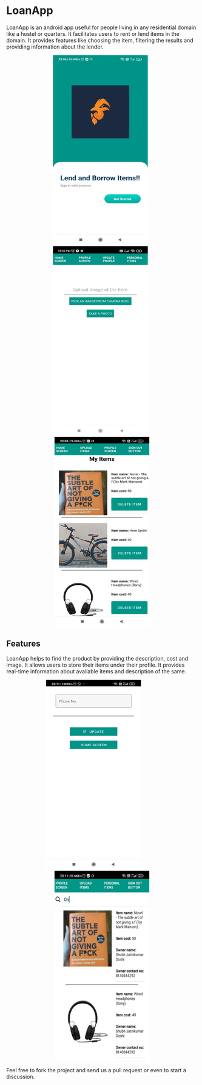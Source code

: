 # LoanApp

LoanApp is an android app useful for people living in any residential domain like a hostel or quarters. It facilitates users to rent or lend items in the domain. It provides features like choosing the item, filtering the results and providing information about the lender.

<p align="center">
	<img src="https://github.com/ShubhDoshi/LoanApp/blob/67c53204d70138df066815b5c1b6e86a68e6e0fb/Sample%20Screens/SplashScreen.jpeg" alt="drawing" width="250" height="500"/> &nbsp;
	<img src="https://github.com/ShubhDoshi/LoanApp/blob/67c53204d70138df066815b5c1b6e86a68e6e0fb/Sample%20Screens/UploadScreen.jpeg" alt="drawing" width="250" height="500"/>
	&nbsp;
	<img src="https://github.com/ShubhDoshi/LoanApp/blob/67c53204d70138df066815b5c1b6e86a68e6e0fb/Sample%20Screens/MyItems.jpeg" alt="drawing" width="250" height="500"/>
</p>

## Features

LoanApp helps to find the product by providing the description, cost and image. 
It allows users to store their items under their profile.
It provides real-time information about available items and description of the same.

<p align="center">
	<img src="https://github.com/ShubhDoshi/LoanApp/blob/67c53204d70138df066815b5c1b6e86a68e6e0fb/Sample%20Screens/UpdateScreen.jpeg" alt="drawing" width="250" height="500"/> &nbsp;&nbsp;&nbsp;&nbsp;&nbsp;&nbsp;&nbsp;&nbsp;&nbsp;&nbsp;
	<img src="https://github.com/ShubhDoshi/LoanApp/blob/67c53204d70138df066815b5c1b6e86a68e6e0fb/Sample%20Screens/DashboardScreen.jpeg" alt="drawing" width="250" height="500"/>
</p>

Feel free to fork the project and send us a pull request or even to start a discussion.
